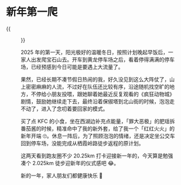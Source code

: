 # 新年第一爬


<!--more-->
{{<figure src="https://jiangbao-1258001083.cos.ap-shanghai.myqcloud.com/20250101.jpg" title="2025 第一天，宝石山远眺西湖">}}

2025 年的第一天，阳光极好的温暖冬日，按照计划晚起早饭后，一家人出发爬宝石山去。开车到黄龙停车场之后，看着停得满满的停车场，已经预感到今日可能是要遇上大流量了。

果然，已经长期不凑节假日热闹的我，好久没见到这么大阵仗了，山上密密麻麻的人流，不过好在队伍还比较有序，沿途随机找空旷的地方，不停给小朋友投喂，跟她聊着她最近反复观看的《疯狂动物城》剧情，鼓励她继续走下去，最终沿着保俶塔到北山街的时候，泡泡走不动了，进入了念叨着要回家的模式。  

买了点 KFC 的小食，坐在西湖边补充点能量，「罪大恶极」的肥瑶拆番茄酱的时候，精准命中了我的新外套，给了我一个「红红火火」的新年开端 🙄。休息一阵后，为了照顾泡泡的情绪，还是决定坐公交车回到停车场，没能完成从栖霞岭路徒步返程的原计划。

这两天看到跑友圈不少 20.25km 打卡迎接新一年的，今天算是勉强凑个 2.025km 徒步迎新年的仪式感吧 😂。

新的一年，家人朋友们都健康快乐 🎉
